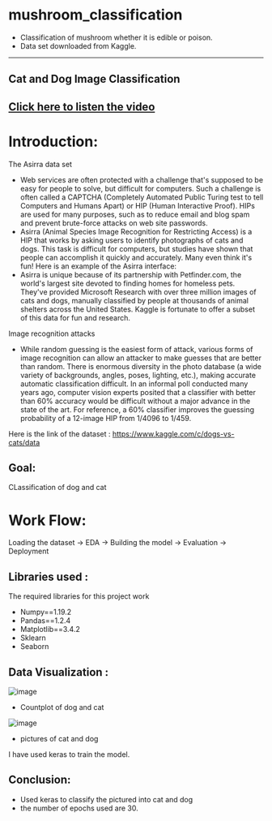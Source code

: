 # mushroom_classification
- Classification of mushroom whether it is edible or poison.
- Data set downloaded from Kaggle.




----------------------------------------------------------------------------------

## Cat and Dog Image Classification
## [Click here to listen the video](https://drive.google.com/file/d/18E6IjuB9wUpckiCrnsfK_YnAtjyJB62I/view?usp=sharing)
# Introduction:
The Asirra data set
- Web services are often protected with a challenge that's supposed to be easy for people to solve, but difficult for computers. Such a challenge is often called a CAPTCHA (Completely Automated Public Turing test to tell Computers and Humans Apart) or HIP (Human Interactive Proof). HIPs are used for many purposes, such as to reduce email and blog spam and prevent brute-force attacks on web site passwords.
- Asirra (Animal Species Image Recognition for Restricting Access) is a HIP that works by asking users to identify photographs of cats and dogs. This task is difficult for computers, but studies have shown that people can accomplish it quickly and accurately. Many even think it's fun! Here is an example of the Asirra interface:
- Asirra is unique because of its partnership with Petfinder.com, the world's largest site devoted to finding homes for homeless pets. They've provided Microsoft Research with over three million images of cats and dogs, manually classified by people at thousands of animal shelters across the United States. Kaggle is fortunate to offer a subset of this data for fun and research. 

Image recognition attacks
- While random guessing is the easiest form of attack, various forms of image recognition can allow an attacker to make guesses that are better than random. There is enormous diversity in the photo database (a wide variety of backgrounds, angles, poses, lighting, etc.), making accurate automatic classification difficult. In an informal poll conducted many years ago, computer vision experts posited that a classifier with better than 60% accuracy would be difficult without a major advance in the state of the art. For reference, a 60% classifier improves the guessing probability of a 12-image HIP from 1/4096 to 1/459.


Here is the link of the dataset : https://www.kaggle.com/c/dogs-vs-cats/data

## Goal:
CLassification of dog and cat

# Work Flow:
Loading the dataset -> EDA -> Building the model -> Evaluation -> Deployment


## Libraries used :
The required libraries for this project work
- Numpy==1.19.2
- Pandas==1.2.4
- Matplotlib==3.4.2
- Sklearn
- Seaborn

## Data Visualization :
![image](https://user-images.githubusercontent.com/79050917/143545649-2306b0e7-4832-408e-a69d-3a046ba8422d.png)
- Countplot of dog and cat

![image](https://user-images.githubusercontent.com/79050917/143545736-725faea4-8269-4a05-a93c-44116ab8ef9a.png)
- pictures of cat and dog

I have used keras to train the model.


## Conclusion:
- Used keras to classify the pictured into cat and dog
- the number of epochs used are 30.















